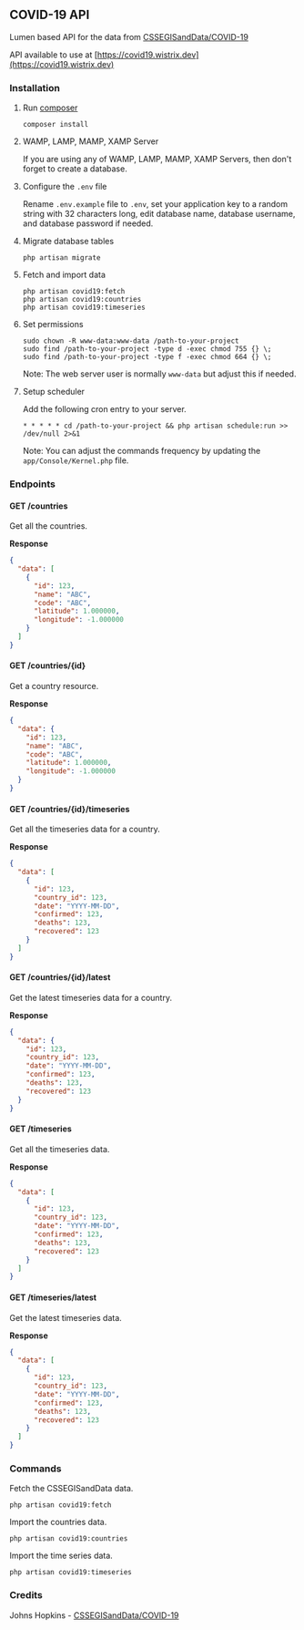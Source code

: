 ## COVID-19 API

Lumen based API for the data from [CSSEGISandData/COVID-19](https://github.com/CSSEGISandData/COVID-19)

API available to use at [https://covid19.wistrix.dev](https://covid19.wistrix.dev)

### Installation

1. Run [composer](https://getcomposer.org/doc/00-intro.md)

    ```
    composer install
    ```

2. WAMP, LAMP, MAMP, XAMP Server

    If you are using any of WAMP, LAMP, MAMP, XAMP Servers, then don't forget to create a database.

3. Configure the ```.env``` file
    
    Rename ```.env.example``` file to ```.env```, set your application key to a random string with 32 characters long, edit database name, database username, and database password if needed.

4. Migrate database tables
    
    ```
    php artisan migrate
    ```
5. Fetch and import data

    ```
    php artisan covid19:fetch
    php artisan covid19:countries
    php artisan covid19:timeseries
    ```
6. Set permissions

    ```
    sudo chown -R www-data:www-data /path-to-your-project
    sudo find /path-to-your-project -type d -exec chmod 755 {} \;
    sudo find /path-to-your-project -type f -exec chmod 664 {} \;
    ```
    Note: The web server user is normally ```www-data``` but adjust this if needed.
    
6. Setup scheduler
    
    Add the following cron entry to your server.
    ```
    * * * * * cd /path-to-your-project && php artisan schedule:run >> /dev/null 2>&1
    ```
    Note: You can adjust the commands frequency by updating the ```app/Console/Kernel.php``` file.
    
### Endpoints

#### GET /countries

Get all the countries.

**Response**

```JSON
{
  "data": [
    {
      "id": 123,
      "name": "ABC",
      "code": "ABC",
      "latitude": 1.000000,
      "longitude": -1.000000
    }
  ]
}
```

#### GET /countries/{id}

Get a country resource.

**Response**

```JSON
{
  "data": {
    "id": 123,
    "name": "ABC",
    "code": "ABC",
    "latitude": 1.000000,
    "longitude": -1.000000
  }
}
```

#### GET /countries/{id}/timeseries

Get all the timeseries data for a country.

**Response**

```JSON
{
  "data": [
    {
      "id": 123,
      "country_id": 123,
      "date": "YYYY-MM-DD",
      "confirmed": 123,
      "deaths": 123,
      "recovered": 123
    }
  ]
}
```

#### GET /countries/{id}/latest

Get the latest timeseries data for a country.

**Response**

```JSON
{
  "data": {
    "id": 123,
    "country_id": 123,
    "date": "YYYY-MM-DD",
    "confirmed": 123,
    "deaths": 123,
    "recovered": 123
  }
}
```

#### GET /timeseries

Get all the timeseries data.

**Response**

```JSON
{
  "data": [
    {
      "id": 123,
      "country_id": 123,
      "date": "YYYY-MM-DD",
      "confirmed": 123,
      "deaths": 123,
      "recovered": 123
    }
  ]
}
```

#### GET /timeseries/latest

Get the latest timeseries data.

**Response**

```JSON
{
  "data": [
    {
      "id": 123,
      "country_id": 123,
      "date": "YYYY-MM-DD",
      "confirmed": 123,
      "deaths": 123,
      "recovered": 123
    }
  ]
}
```

### Commands

Fetch the CSSEGISandData data.
```
php artisan covid19:fetch
```

Import the countries data.
```
php artisan covid19:countries
```

Import the time series data.
```
php artisan covid19:timeseries
```

### Credits

Johns Hopkins - [CSSEGISandData/COVID-19](https://github.com/CSSEGISandData/COVID-19)
